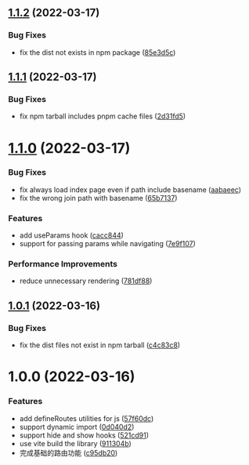 ## [1.1.2](https://github.com/liuweiGL/react-stack-router/compare/v1.1.1...v1.1.2) (2022-03-17)


### Bug Fixes

* fix the dist not exists in npm package ([85e3d5c](https://github.com/liuweiGL/react-stack-router/commit/85e3d5c471ab5bd7f97a6e56a53410330571366a))

## [1.1.1](https://github.com/liuweiGL/react-stack-router/compare/v1.1.0...v1.1.1) (2022-03-17)


### Bug Fixes

* fix npm tarball includes pnpm cache files ([2d31fd5](https://github.com/liuweiGL/react-stack-router/commit/2d31fd5c292a61d8ee3f0cd681527cfaf6bd8d8e))

# [1.1.0](https://github.com/liuweiGL/react-stack-router/compare/v1.0.1...v1.1.0) (2022-03-17)


### Bug Fixes

* fix always load index page even if path include basename ([aabaeec](https://github.com/liuweiGL/react-stack-router/commit/aabaeecd619758ed9a8a1ed6178d13e344edec24))
* fix the wrong join path with basename ([65b7137](https://github.com/liuweiGL/react-stack-router/commit/65b71373176322e80c72494a3c275008f1538304))


### Features

* add useParams hook ([cacc844](https://github.com/liuweiGL/react-stack-router/commit/cacc844d9ff5615eb360f51df6e178d1f054ec50))
* support for passing params while navigating ([7e9f107](https://github.com/liuweiGL/react-stack-router/commit/7e9f1072042ab27c388bfb258e81eeddedb5ed8b))


### Performance Improvements

* reduce unnecessary rendering ([781df88](https://github.com/liuweiGL/react-stack-router/commit/781df88bed0f6b047869f32441b892a270fe527d))

## [1.0.1](https://github.com/liuweiGL/react-stack-router/compare/v1.0.0...v1.0.1) (2022-03-16)


### Bug Fixes

* fix the dist files not exist in npm tarball ([c4c83c8](https://github.com/liuweiGL/react-stack-router/commit/c4c83c8f5900a17376431ac19d3d865ff27300e1))

# 1.0.0 (2022-03-16)


### Features

* add defineRoutes utilities for js ([57f60dc](https://github.com/liuweiGL/react-stack-router/commit/57f60dc3c9f392f5cf638a4f58b429534535a0f6))
* support dynamic import ([0d040d2](https://github.com/liuweiGL/react-stack-router/commit/0d040d2193d81a708c7d40728418ff2a5d694ff0))
* support hide and show hooks ([521cd91](https://github.com/liuweiGL/react-stack-router/commit/521cd91708ccad9077e16feaa094abf2ecbb9340))
* use vite build the library ([911304b](https://github.com/liuweiGL/react-stack-router/commit/911304b8f065aaedb340cd1f17887b46e5c13dcd))
* 完成基础的路由功能 ([c95db20](https://github.com/liuweiGL/react-stack-router/commit/c95db20b6d73974cc973dd9c32393e551dbe9c3e))
